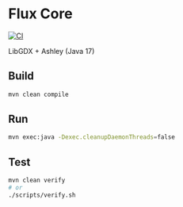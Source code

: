 ﻿# Flux Core

[![CI](https://github.com/felixstaude/Flux-Core/actions/workflows/ci.yml/badge.svg)](https://github.com/felixstaude/Flux-Core/actions/workflows/ci.yml)

LibGDX + Ashley (Java 17)

## Build
```bash
mvn clean compile
```

## Run
```bash
mvn exec:java -Dexec.cleanupDaemonThreads=false
```

## Test
```bash
mvn clean verify
# or
./scripts/verify.sh
```
